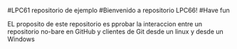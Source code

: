 #LPC61 repositorio de ejemplo
#Bienvenido a repositorio LPC66!
#Have fun

EL proposito de este repositorio es pprobar la interaccion entre un repositorio no-bare en GitHub y clientes de Git desde un linux y desde un Windows 
